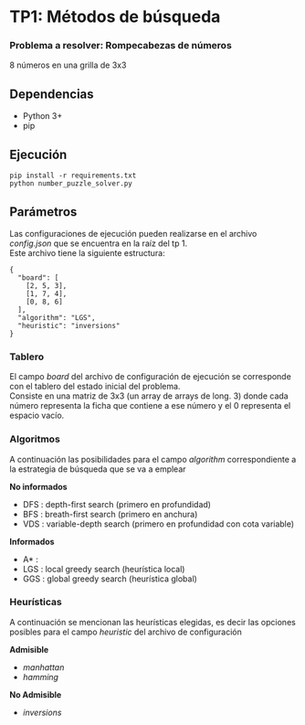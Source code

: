 # TP1: Métodos de búsqueda

### Problema a resolver: Rompecabezas de números

8 números en una grilla de 3x3

## Dependencias

- Python 3+
- pip

## Ejecución

```
pip install -r requirements.txt
python number_puzzle_solver.py
```

## Parámetros

Las configuraciones de ejecución pueden realizarse en el archivo _config.json_ que se encuentra en la raíz del tp 1. \
Este archivo tiene la siguiente estructura:

```
{
  "board": [
    [2, 5, 3],
    [1, 7, 4],
    [0, 8, 6]
  ],
  "algorithm": "LGS",
  "heuristic": "inversions"
}
```

### Tablero

El campo _board_ del archivo de configuración de ejecución se corresponde con el tablero del estado inicial del problema.\
Consiste en una matriz de 3x3 (un array de arrays de long. 3) donde cada número representa la ficha que contiene a ese número y el 0 representa el espacio vacío.

### Algoritmos

A continuación las posibilidades para el campo _algorithm_ correspondiente a la estrategia de búsqueda que se va a emplear

**No informados**

- DFS : depth-first search (primero en profundidad)
- BFS : breath-first search (primero en anchura)
- VDS : variable-depth search (primero en profundidad con cota variable)

**Informados**

- A\* :
- LGS : local greedy search (heurística local)
- GGS : global greedy search (heurística global)

### Heurísticas

A continuación se mencionan las heurísticas elegidas, es decir las opciones posibles para el campo _heuristic_ del archivo de configuración

**Admisible**

- _manhattan_
- _hamming_

**No Admisible**

- _inversions_
